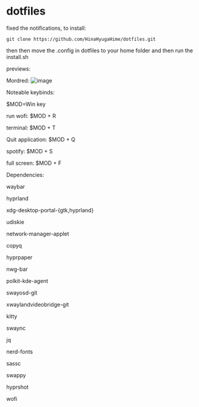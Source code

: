 # dotfiles
fixed the notifications, to install:	

```git clone https://github.com/HinaHyugaHime/dotfiles.git```
 
then
then move the .config in dotfiles to your home folder and then run the install.sh

previews:

Mordred:
	![image](https://github.com/HinaHyugaHime/dotfiles/assets/102651522/235a827f-34d3-46ab-a945-497013f7b0f6)



Noteable keybinds:

$MOD=Win key

run wofi: $MOD + R

terminal: $MOD + T

Quit application: $MOD + Q

spotify: $MOD + S

full screen: $MOD + F

Dependencies:

waybar

hyprland

xdg-desktop-portal-{gtk,hyprland}

udiskie

network-manager-applet

copyq

hyprpaper

nwg-bar

polkit-kde-agent

swayosd-git

xwaylandvideobridge-git

kitty

swaync

jq

nerd-fonts

sassc

swappy

hyprshot

wofi
